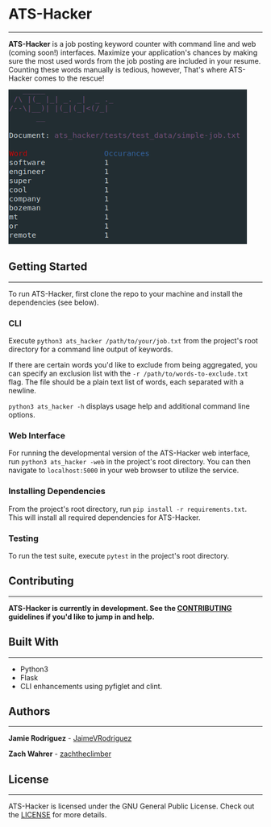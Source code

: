 # ATS-Hacker
---
**ATS-Hacker** is a job posting keyword counter with command line and web (coming soon!) interfaces. Maximize your application's chances by making sure the most used words from the job posting are included in your resume. Counting these words manually is tedious, however, That's where ATS-Hacker comes to the rescue!

![ATS-Hacker screenshot](ats_hacker_screenshot.png)

## Getting Started
---
To run ATS-Hacker, first clone the repo to your machine and install the dependencies (see below).

### CLI
Execute `python3 ats_hacker /path/to/your/job.txt` from the project's root directory for a command line output of keywords.

If there are certain words you'd like to exclude from being aggregated, you can specify an exclusion list with the `-r /path/to/words-to-exclude.txt` flag. The file should be a plain text list of words, each separated with a newline.

`python3 ats_hacker -h` displays usage help and additional command line options.

### Web Interface
For running the developmental version of the ATS-Hacker web interface, run `python3 ats_hacker -web` in the project's root directory. You can then navigate to `localhost:5000` in your web browser to utilize the service.

### Installing Dependencies
From the project's root directory, run `pip install -r requirements.txt`. This will install all required dependencies for ATS-Hacker.

### Testing
To run the test suite, execute `pytest` in the project's root directory.

## Contributing
---
**ATS-Hacker is currently in development. See the [CONTRIBUTING](CONTRIBUTING.md) guidelines if you'd like to jump in and help.**

## Built With
---
* Python3
* Flask
* CLI enhancements using pyfiglet and clint.

## Authors
---
**Jamie Rodriguez** - [JaimeVRodriguez](https://github.com/JaimeVRodriguez)

**Zach Wahrer** - [zachtheclimber](https://github.com/zachtheclimber)

## License
---
ATS-Hacker is licensed under the GNU General Public License. Check out the [LICENSE](LICENSE) for more details.
